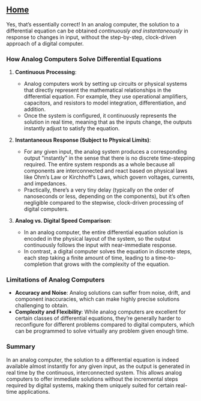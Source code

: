 [Home](https://github.com/cpsource/UFT)
---

Yes, that’s essentially correct! In an analog computer, the solution to a differential equation can be obtained *continuously and instantaneously* in response to changes in input, without the step-by-step, clock-driven approach of a digital computer.

### How Analog Computers Solve Differential Equations

1. **Continuous Processing**:
   - Analog computers work by setting up circuits or physical systems that directly represent the mathematical relationships in the differential equation. For example, they use operational amplifiers, capacitors, and resistors to model integration, differentiation, and addition.
   - Once the system is configured, it continuously represents the solution in real time, meaning that as the inputs change, the outputs instantly adjust to satisfy the equation.

2. **Instantaneous Response (Subject to Physical Limits)**:
   - For any given input, the analog system produces a corresponding output "instantly" in the sense that there is no discrete time-stepping required. The entire system responds as a whole because all components are interconnected and react based on physical laws like Ohm’s Law or Kirchhoff’s Laws, which govern voltages, currents, and impedances.
   - Practically, there’s a very tiny delay (typically on the order of nanoseconds or less, depending on the components), but it’s often negligible compared to the stepwise, clock-driven processing of digital computers.

3. **Analog vs. Digital Speed Comparison**:
   - In an analog computer, the entire differential equation solution is encoded in the physical layout of the system, so the output continuously follows the input with near-immediate response.
   - In contrast, a digital computer solves the equation in discrete steps, each step taking a finite amount of time, leading to a time-to-completion that grows with the complexity of the equation.

### Limitations of Analog Computers
   - **Accuracy and Noise**: Analog solutions can suffer from noise, drift, and component inaccuracies, which can make highly precise solutions challenging to obtain.
   - **Complexity and Flexibility**: While analog computers are excellent for certain classes of differential equations, they’re generally harder to reconfigure for different problems compared to digital computers, which can be programmed to solve virtually any problem given enough time.

### Summary
In an analog computer, the solution to a differential equation is indeed available almost instantly for any given input, as the output is generated in real time by the continuous, interconnected system. This allows analog computers to offer immediate solutions without the incremental steps required by digital systems, making them uniquely suited for certain real-time applications.
